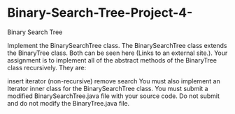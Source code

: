 # Binary-Search-Tree-Project-4-
Binary Search Tree

Implement the BinarySearchTree class. The BinarySearchTree class extends
the BinaryTree class. Both can be seen here (Links to an external site.). Your assignment is to
implement all of the abstract methods of the BinaryTree class recursively. They are:

insert
iterator (non-recursive)
remove
search
You must also implement an Iterator inner class for the
BinarySearchTree class. You must submit a modified BinarySearchTree.java
file with your source code. Do not submit and do not modify
the BinaryTree.java file.
